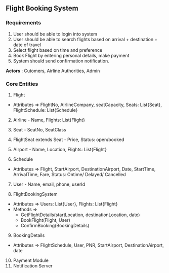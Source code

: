 ## Flight Booking System

### Requirements
1. User should be able to login into system
2. User should be able to search flights based on arrival + destination + date of travel
3. Select flight based on time and preference
4. Book Flight by entering personal details, make payment
5. System should send confirmation notification.

**Actors** : Cutomers, Airline Authorities, Admin

### Core Entities
1. Flight
- Attributes => FlightNo, AirlineCompany, seatCapacity, Seats: List{Seat}, FlightSchedule: List{Schedule}

2. Airline - Name, Flights: List{Flight}

3. Seat - SeatNo, SeatClass

4. FlightSeat extends Seat - Price, Status: open/booked

5. Airport - Name, Location, Flights: List{Flight}

6. Schedule
- Attributes => Flight, StartAirport, DestinationAirport, Date, StartTime, ArrivalTime, Fare, Status: Ontime/ Delayed/ Cancelled

7. User - Name, email, phone, userId

8. FlightBookingSystem
- Attributes => Users: List{User}, Flights: List{Flight}
- Methods =>
    - GetFlightDetails(startLocation, destinationLocation, date)
    - BookFlight(Flight, User)
    - ConfirmBooking(BookingDetails)

9. BookingDetails
- Attributes => FlightSchedule, User, PNR, StartAirport, DestinationAirport, date

10. Payment Module
11. Notification Server


